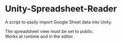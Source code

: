 # Unity-Spreadsheet-Reader
A script to easily import Google Sheet data into Unity.  
  
The spreadsheet view must be set to public.  
Works at runtime and in the editor. 
